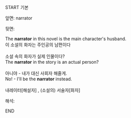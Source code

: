 START
기본

앞면:
narrator


뒷면:
<div>The <strong>narrator</strong> in this novel is the main character's husband. </div><div>이 소설의 화자는 주인공의 남편이다</div><div><br></div><div><div><div><span>소설 속의 화자가 실제 인물이다?</span></div></div><div><div><span>The <strong>narrator</strong> in the story is an actual person?</span></div></div></div><div><br></div><div><div><div><span>아니야 - 내가 대신 사회자 해줄게.</span></div></div><div><div><span>No! - I'll be the <strong>narrator</strong> instead.</span></div></div></div><div><br></div><div>내레이터[해설자] , <span>(소설의)</span><span> </span><span>서술자[화자]</span></div>


해석:
<!--ID: 1746614454313-->
END